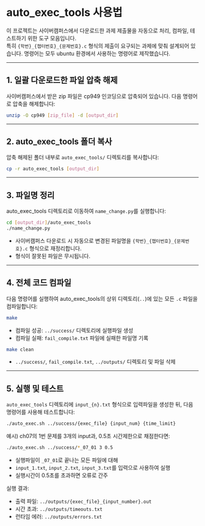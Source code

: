 # auto_exec_tools 사용법

이 프로젝트는 사이버캠퍼스에서 다운로드한 과제 제출물을 자동으로 처리, 컴파일, 테스트하기 위한 도구 모음입니다.  
특히 `{학번}_{챕터번호}_{문제번호}.c` 형식의 제출이 요구되는 과제에 맞춰 설계되어 있습니다.
명령어는 모두 ubuntu 환경에서 사용하는 명령어로 제작했습니다.

---

## 1. 일괄 다운로드한 파일 압축 해제

사이버캠퍼스에서 받은 zip 파일은 cp949 인코딩으로 압축되어 있습니다. 다음 명령어로 압축을 해제합니다:

```bash
unzip -O cp949 [zip_file] -d [output_dir]
```

---

## 2. auto_exec_tools 폴더 복사

압축 해제된 폴더 내부로 `auto_exec_tools/` 디렉토리를 복사합니다:

```bash
cp -r auto_exec_tools [output_dir]
```

---

## 3. 파일명 정리

auto_exec_tools 디렉토리로 이동하여 `name_change.py`를 실행합니다:

```bash
cd [output_dir]/auto_exec_tools
./name_change.py
```

- 사이버캠퍼스 다운로드 시 자동으로 변경된 파일명을 `{학번}_{챕터번호}_{문제번호}.c` 형식으로 재정리합니다.
- 형식이 잘못된 파일은 무시됩니다.

---

## 4. 전체 코드 컴파일

다음 명령어를 실행하여 auto_exec_tools의 상위 디렉토리(`..`)에 있는 모든 `.c` 파일을 컴파일합니다:

```bash
make
```

- 컴파일 성공: `../success/` 디렉토리에 실행파일 생성
- 컴파일 실패: `fail_compile.txt` 파일에 실패한 파일명 기록


```bash
make clean
```

- `../success/`, `fail_compile.txt`, `../outputs/` 디렉토리 및 파일 삭제

---

## 5. 실행 및 테스트

`auto_exec_tools` 디렉토리에 `input_{n}.txt` 형식으로 입력파일을 생성한 뒤, 다음 명령어를 사용해 테스트합니다:

```bash
./auto_exec.sh ../success/{exec_file} {input_num} {time_limit}
```

예시) ch07의 1번 문제를 3개의 input과, 0.5초 시간제한으로 채점한다면:

```bash
./auto_exec.sh ../success/*_07_01 3 0.5
```

- 실행파일이 `_07_01`로 끝나는 모든 파일에 대해
- `input_1.txt`, `input_2.txt`, `input_3.txt`를 입력으로 사용하여 실행
- 실행시간이 0.5초를 초과하면 오류로 간주

실행 결과:

- 출력 파일: `../outputs/{exec_file}_{input_number}.out`
- 시간 초과: `../outputs/timeouts.txt`
- 런타임 에러: `../outputs/errors.txt`

